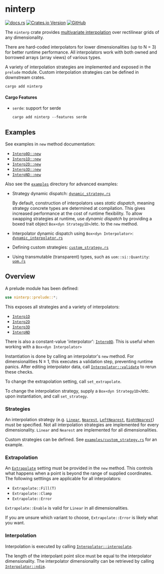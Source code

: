 # ninterp

[![docs.rs](https://img.shields.io/docsrs/ninterp)](https://docs.rs/ninterp/latest/ninterp) [![Crates.io Version](https://img.shields.io/crates/v/ninterp)](https://crates.io/crates/ninterp) [![GitHub](https://img.shields.io/badge/github-NREL/ninterp-blue)](https://github.com/NREL/ninterp/)

The `ninterp` crate provides [multivariate interpolation](https://en.wikipedia.org/wiki/Multivariate_interpolation#Regular_grid) over rectilinear grids of any dimensionality.

There are hard-coded interpolators for lower dimensionalities (up to N = 3) for better runtime performance.
All interpolators work with both owned and borrowed arrays (array views) of various types.

A variety of interpolation strategies are implemented and exposed in the `prelude` module.
Custom interpolation strategies can be defined in downstream crates.

```
cargo add ninterp
```

#### Cargo Features
- `serde`: support for serde
  ```
  cargo add ninterp --features serde
  ```

## Examples
See examples in `new` method documentation:
- [`Interp0D::new`](https://docs.rs/ninterp/latest/ninterp/zero/struct.Interp0D.html#method.new)
- [`Interp1D::new`](https://docs.rs/ninterp/latest/ninterp/one/struct.Interp1D.html#method.new)
- [`Interp2D::new`](https://docs.rs/ninterp/latest/ninterp/two/struct.Interp2D.html#method.new)
- [`Interp3D::new`](https://docs.rs/ninterp/latest/ninterp/three/struct.Interp3D.html#method.new)
- [`InterpND::new`](https://docs.rs/ninterp/latest/ninterp/n/struct.InterpND.html#method.new)

Also see the [`examples`](https://github.com/NREL/ninterp/tree/62a62ccd2b3c285919baae609089dee287dc3842/examples) directory for advanced examples:
- Strategy dynamic dispatch: [`dynamic_strategy.rs`](https://github.com/NREL/ninterp/blob/62a62ccd2b3c285919baae609089dee287dc3842/examples/dynamic_strategy.rs)

  By default, construction of interpolators uses *static dispatch*,
  meaning strategy concrete types are determined at compilation.
  This gives increased performance at the cost of runtime flexibility.
  To allow swapping strategies at runtime,
  use *dynamic dispatch* by providing a boxed trait object
  `Box<dyn Strategy1D>`/etc. to the `new` method.

- Interpolator dynamic dispatch using `Box<dyn Interpolator>`: [`dynamic_interpolator.rs`](https://github.com/NREL/ninterp/blob/62a62ccd2b3c285919baae609089dee287dc3842/examples/dynamic_interpolator.rs)

- Defining custom strategies: [`custom_strategy.rs`](https://github.com/NREL/ninterp/blob/62a62ccd2b3c285919baae609089dee287dc3842/examples/custom_strategy.rs)

- Using transmutable (transparent) types, such as `uom::si::Quantity`: [`uom.rs`](https://github.com/NREL/ninterp/blob/de2c770dc3614ba43af9e015481fecdc20538380/examples/uom.rs)

## Overview
A prelude module has been defined: 
```rust
use ninterp::prelude::*;
```

This exposes all strategies and a variety of interpolators:
- [`Interp1D`](https://docs.rs/ninterp/latest/ninterp/one/struct.Interp1D.html)
- [`Interp2D`](https://docs.rs/ninterp/latest/ninterp/two/struct.Interp2D.html)
- [`Interp3D`](https://docs.rs/ninterp/latest/ninterp/three/struct.Interp3D.html)
- [`InterpND`](https://docs.rs/ninterp/latest/ninterp/n/struct.InterpND.html)

There is also a constant-value 'interpolator':
[`Interp0D`](https://docs.rs/ninterp/latest/ninterp/zero/struct.Interp0D.html).
This is useful when working with a `Box<dyn Interpolator>`

Instantiation is done by calling an interpolator's `new` method.
For dimensionalities N ≥ 1, this executes a validation step, preventing runtime panics.
After editing interpolator data,
call [`Interpolator::validate`](https://docs.rs/ninterp/latest/ninterp/trait.Interpolator.html#tymethod.validate) to rerun these checks.

To change the extrapolation setting, call `set_extrapolate`.

To change the interpolation strategy,
supply a `Box<dyn Strategy1D>`/etc. upon instantiation,
and call `set_strategy`.

### Strategies
An interpolation strategy (e.g.
[`Linear`](https://docs.rs/ninterp/latest/ninterp/strategy/struct.Linear.html),
[`Nearest`](https://docs.rs/ninterp/latest/ninterp/strategy/struct.Nearest.html),
[`LeftNearest`](https://docs.rs/ninterp/latest/ninterp/strategy/struct.LeftNearest.html),
[`RightNearest`](https://docs.rs/ninterp/latest/ninterp/strategy/struct.RightNearest.html))
must be specified.
Not all interpolation strategies are implemented for every dimensionality.
`Linear` and `Nearest` are implemented for all dimensionalities.

Custom strategies can be defined. See
[`examples/custom_strategy.rs`](https://github.com/NREL/ninterp/blob/62a62ccd2b3c285919baae609089dee287dc3842/examples/custom_strategy.rs)
for an example.

### Extrapolation
An [`Extrapolate`](https://docs.rs/ninterp/latest/ninterp/enum.Extrapolate.html)
setting must be provided in the `new` method.
This controls what happens when a point is beyond the range of supplied coordinates.
The following setttings are applicable for all interpolators:
- `Extrapolate::Fill(T)`
- `Extrapolate::Clamp`
- `Extrapolate::Error`

`Extrapolate::Enable` is valid for `Linear` in all dimensionalities.

If you are unsure which variant to choose, `Extrapolate::Error` is likely what you want.

### Interpolation
Interpolation is executed by calling [`Interpolator::interpolate`](https://docs.rs/ninterp/latest/ninterp/trait.Interpolator.html#tymethod.interpolate).

The length of the interpolant point slice must be equal to the interpolator dimensionality.
The interpolator dimensionality can be retrieved by calling [`Interpolator::ndim`](https://docs.rs/ninterp/latest/ninterp/trait.Interpolator.html#tymethod.ndim).
